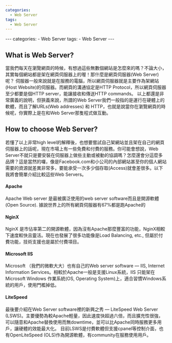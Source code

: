 ```yaml
---
categories:
  - Web Server
tags:
  - Web Server
---
```

--- categories: - Web Server tags: - Web Server ---

## What is Web Server?

當我們每天在瀏覽網頁的時候，有想過這些無數個網站是怎麼來的嗎？不論大小，其實每個網站都是架在網頁伺服器上的喔！那什麼是網頁伺服器(Web Server)呢？ 伺服器一般來說就是在服務的電腦，所以網頁伺服器就是主要作為架網站(Host Website)的伺服器。而網頁的溝通協定是HTTP Protocol，所以網頁伺服器至少都要是個HTTP server，能讓接收和傳送HTTP commands。 以上都還是非常廣義的說明，但狹義來說，所謂的Web Server我們一般指的是運行在硬體上的軟體，而且了解URLs(Web addresses) 和 HTTP，也就是說當你在瀏覽網頁的時候呢，你實際上是在和Web Server那隻程式做互動。

## How to choose Web Server?

若懂了以上非常high level的解釋後，也想要嘗試自己架網站並且架在自己的網頁伺服器上的話呢，現在市場上有一些免費和付費的服務。你可能會想說，Web Server不就只是要安裝在伺服器上做些主動或被動的協調嗎？怎麼還會分這麼多品牌？這是當然的囉，像是Facebook.com和小公司的內部網站甚至你的個人網站需要的資源就差異非常多，要能承受一次多少個存取(Access)就會差很多。以下我將會簡單介紹比較這些Web Servers。

#### Apache

Apache Web server 是最被廣泛使用的web server software而且是開源軟體(Open Source). 據說世界上的所有網頁伺服器有67%都是跑Apache的

#### NginX

NginX 是市佔率第二的開源軟體，因為沒有Apache那麼豐富的功能，NginX相較下速度較快且靈活。現在也發展了很多功能像是Load Balancing, etc., 但屬於付費功能，技術支援也是屬於付費項目。

#### Microsoft IIS

Microsoft （我們的微軟大大）也有自己的Web server software — IIS, Internet Information Services。相較於Apache一般是支援Linux系統，IIS 只能架在Microsoft Windows 作業系統(OS, Operating System)上，適合習慣Windows系統的用戶，使用門檻掉低。

#### LiteSpeed

最後要介紹在Web Server software裡的新興之秀 — LiteSpeed Web Server (LSWS)。主要優勢為較Apache輕量，因此速度快超過六倍，而且擴充性很強，可以隨意和Apache替換使用而無downtime，並可以比Apache同時服務更多用戶，讓硬體的效能最大化。 目前LSWS是付費軟體但支援cpanel等控制介面，也有OpenLiteSpeed (OLS)作為開源軟體，有community在服務使用用戶。
